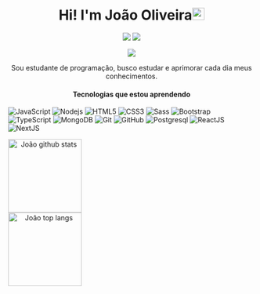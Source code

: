 <h1 align="center"> Hi! I'm João Oliveira<img src="https://media.giphy.com/media/hvRJCLFzcasrR4ia7z/giphy.gif" width="25px"></h1>
<p align="center">
<img src="https://img.shields.io/badge/Country-Brazil-blue?&style=for-the-badge" />
<img src="https://img.shields.io/github/followers/storie-veja?color=blue&style=for-the-badge" />
</p>
<p align="center">
<img src= "https://camo.githubusercontent.com/71b837571c48af3aa60a73dbc9d5936aa359d78efbfa8a6743cbbbc16b80ef4d/68747470733a2f2f63646e2e646973636f72646170702e636f6d2f6174746163686d656e74732f3830353930323039333930363630383138362f3830353931333937323533353539303932322f74656e6f722e676966"/>
</p>
<p align="center">
Sou estudante de programação, busco estudar e aprimorar cada dia meus conhecimentos.
</p>


<h4 align="center"><strong>Tecnologias que estou aprendendo</strong></h4>

  ![JavaScript](https://img.shields.io/badge/-JavaScript-black?style=flat-square&logo=javascript)
  ![Nodejs](https://img.shields.io/badge/-Nodejs-339933?style=flat-square&logo=Node.js&logoColor=white)
  ![HTML5](https://img.shields.io/badge/-HTML5-E34F26?style=flat-square&logo=html5&logoColor=white)
  ![CSS3](https://img.shields.io/badge/-CSS3-1572B6?style=flat-square&logo=css3)
  ![Sass](https://img.shields.io/badge/-Sass-CC6699?style=flat-square&logo=sass&logoColor=white)
  ![Bootstrap](https://img.shields.io/badge/-Bootstrap-563D7C?style=flat-square&logo=bootstrap)
  ![TypeScript](https://img.shields.io/badge/-TypeScript-black?style=flat-square&logo=typescript)
  ![MongoDB](https://img.shields.io/badge/-MongoDB-black?style=flat-square&logo=mongodb)
  ![Git](https://img.shields.io/badge/-Git-black?style=flat-square&logo=git)
  ![GitHub](https://img.shields.io/badge/-GitHub-181717?style=flat-square&logo=github)
  ![Postgresql](https://img.shields.io/badge/-Postgresql-blue?style=flat-square&logo=postgresql)
  ![ReactJS](https://img.shields.io/badge/-ReactJS-black?style=flat-square&logo=react)
  ![NextJS](https://img.shields.io/badge/-NextJS-black?style=flat-square&logo=vercel)


<div style="display:inline" align="center">
<img src="https://github-readme-stats.vercel.app/api?username=storie-veja&show_icons=true&?count_private=true&theme=dracula&include_all_commits=true" height="150" alt="João github stats" />
<br>
<img src="https://github-readme-stats.vercel.app/api/top-langs/?username=storie-veja&hide=Makefile&layout=compact" height="150" alt="João top langs" />
</div>
